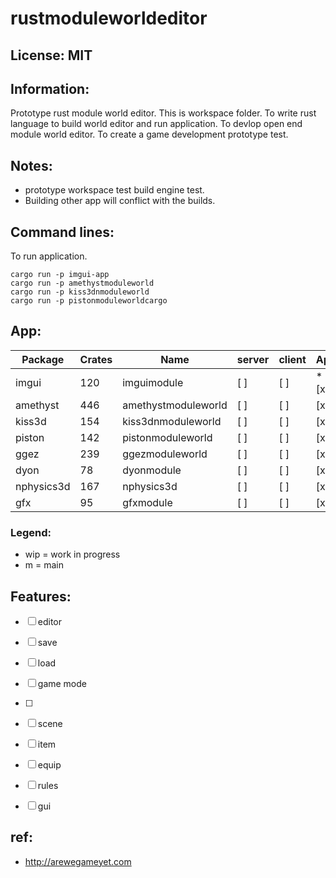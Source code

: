 # rustmoduleworldeditor

## License: MIT

## Information:
 Prototype rust module world editor. This is workspace folder. To write rust language to build world editor and run application. To devlop open end module world editor. To create a game development prototype test.

## Notes:
 * prototype workspace test build engine test.
 * Building other app will conflict with the builds.

## Command lines:
 To run application.
```
cargo run -p imgui-app
cargo run -p amethystmoduleworld
cargo run -p kiss3dnmoduleworld
cargo run -p pistonmoduleworldcargo 
```
## App:
| Package           | Crates    | Name                      | server    | client    | App   | Status    | Lib   |
|---                | ---       |---                        | ---       | ---       |---    | --        | ---   |
| imgui             | 120       | imguimodule               | [ ]       | [ ]       | * [x]   | [ ]       | [ ]   |
| amethyst          | 446       | amethystmoduleworld       | [ ]       | [ ]       | [x]   | [ ]       | [ ]   |
| kiss3d            | 154       | kiss3dnmoduleworld        | [ ]       | [ ]       | [x]   | [ ]       | [ ]   |
| piston            | 142       | pistonmoduleworld         | [ ]       | [ ]       | [x]   | [ ]       | [ ]   |
| ggez              | 239       | ggezmoduleworld           | [ ]       | [ ]       | [x]   | [ ]       | [ ]   |
| dyon              | 78        | dyonmodule                | [ ]       | [ ]       | [x]   | [ ]       | [ ]   |
| nphysics3d        | 167       | nphysics3d                | [ ]       | [ ]       | [x]   | [ ]       | [ ]   |
| gfx               | 95        | gfxmodule                 | [ ]       | [ ]       | [x]   | [ ]       | [ ]   |

### Legend:
 * wip = work in progress
 * m = main

## Features:
 * [ ] editor
  * [ ] save
  * [ ] load
 * [ ] game mode
  *  [ ] 
 * [ ] scene
 * [ ] item
 * [ ] equip
 * [ ] rules
 * [ ] gui



## ref:
 * http://arewegameyet.com
